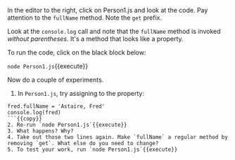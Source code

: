 In the editor to the right, click on Person1.js and look at the code. Pay attention to the `fullName` method. Note the `get` prefix.

Look at the `console.log` call and note that the `fullName` method is invoked *without parentheses*. It's a method that looks like a property.

To run the code, click on the black block below:

`node Person1.js`{{execute}}

Now do a couple of experiments. 
1. In `Person1.js`, try assigning to the property:
```
fred.fullName = 'Astaire, Fred'
console.log(fred)
```{{copy}}
2. Re-run `node Person1.js`{{execute}}
3. What happens? Why?
4. Take out those two lines again. Make `fullName` a regular method by removing `get`. What else do you need to change?
5. To test your work, run `node Person1.js`{{execute}}
